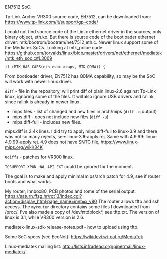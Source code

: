 EN7512 SoC.

Tp-Link Archer VR300 source code, EN7512, can be downloaded from: https://www.tp-link.com/it/support/gpl-code/

I could not find source code of the Linux ethernet driver in the sources, only binary object, eth.ko. But there is source code of the bootloader ethernet driver: mtk/bootrom/bootram/net/7512\_eth.c. Newer linux support some of the Mediatek SoCs. Looking at mtk\_probe code:  https://github.com/torvalds/linux/blob/master/drivers/net/ethernet/mediatek/mtk_eth_soc.c#L3069
```
if (MTK_HAS_CAPS(eth->soc->caps, MTK_QDMA)) {
```

From bootloader driver, EN7512 has QDMA capability, so may be the SoC will work with newer linux driver.

`diff` - file in the repository, will print diff of plain linux-2.6 against Tp-Link linux, ignoring some of the files. It will also ignore USB drivers and ralink, since ralink is already in newer linux.

* mips.files - list of changed and new files in arch/mips (`diff -q` output)
* mips.diff - does not include new files (`diff -u`)
* mips.diff-full - includes new files.

mips.diff is 2.4k lines. I did try to apply mips.diff-full to linux-3.9 and there was not so many rejects, see: linux-3.9-apply.rej. Same with 4.9.99: linux-4.9.99-apply.rej. 4.9 does not have SMTC file, https://www.linux-mips.org/wiki/34K

`0diffs` - patches for VR300 linux.

`TCSUPPORT_XPON_HAL_API_EXT` could be ignored for the moment.

The goal is to make and apply minimal mips/arch patch for 4.9, see if router boots and what works.


My router, Innbox80, PCB photos and some of the serial output: https://saturn.ffzg.hr/rot13/index.cgi?action=display_html;page_name=innbox_v80
The router allows tftp and ssh access. The `myrouter` directory contains some files I downloaded from /proc/. I've also made a copy of /dev/mtdblock*, see tftp.txt. The version of linux is 3.1, while VR300 version is 2.6.

mediatek-linux-sdk-release-notes.pdf - how to upload using tftp.

Some SoC specs (see EcoNet): https://wikidevi.wi-cat.ru/MediaTek

Linux-mediatek mailing list: http://lists.infradead.org/pipermail/linux-mediatek/
